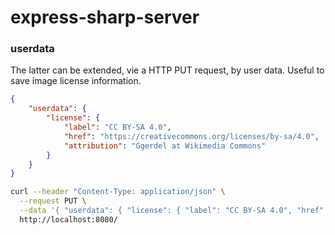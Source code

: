 # express-sharp-server 

### userdata

The latter can be extended, vie a HTTP PUT request, by user data. Useful to save image license information.

```json
{
    "userdata": {
        "license": {
            "label": "CC BY-SA 4.0",
            "href": "https://creativecommons.org/licenses/by-sa/4.0",
            "attribution": "Ggerdel at Wikimedia Commons"
        }
    }
}
```

```sh
curl --header "Content-Type: application/json" \
  --request PUT \
  --data '{ "userdata": { "license": { "label": "CC BY-SA 4.0", "href": "https://creativecommons.org/licenses/by-sa/4.0", "attribution": "Ggerdel at Wikimedia Commons" } } } ' \
  http://localhost:8080/
```
